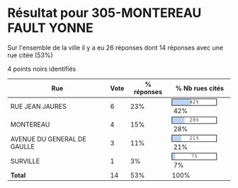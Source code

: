 # Résultat pour 305-MONTEREAU FAULT YONNE

Sur l'ensemble de la ville il y a eu 26 réponses dont 14 réponses avec une rue citée (53%)

4 points noirs identifiés

| Rue | Vote | % réponses | % Nb rues cités|
|-----|------|------------|----------------|
| RUE JEAN JAURES | 6 | 23% | <img src="../../img/bar_42.gif" />&nbsp;42%|
| MONTEREAU | 4 | 15% | <img src="../../img/bar_28.gif" />&nbsp;28%|
| AVENUE DU GENERAL DE GAULLE | 3 | 11% | <img src="../../img/bar_21.gif" />&nbsp;21%|
| SURVILLE | 1 | 3% | <img src="../../img/bar_7.gif" />&nbsp;7%|
| **Total** | 14 | 53% | 100%|
